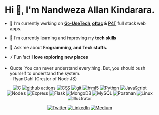 <h1 align="center">Hi 👋, I'm Nandweza Allan Kindarara.</h1>
<!--<hr>
<p align="left">I am passionate about Technology, Cyber Security Artificial Intelligency, and solving problems. I am very committed towards my projects and my passion for Technology has created love to always learn more about the new technologies of this new world. My major goal is to solve the real world problems with my tech skills.</p>
<hr>-->

- 🔭 I’m currently working on **<a href='https://humanitarianservicesaction.org/' target='_blank'>Go-UseTech</a>, <a href='https://oftac-ug.org/' target='_blank'>oftac</a> & <a href='https://p4t.onrender.com' target='_blank'>P4T</a>** full stack web apps.

- 🌱 I’m currently learning and improving my **tech skills**

- 💬 Ask me about **Programming, and Tech stuffs.**

- ⚡ Fun fact **I love exploring new places**
- Quote: You can never understand everything. But, you should push yourself to understand the system.<br> - <span style="align: right;">Ryan Dahl (Creator of Node JS)</span>
<div align="center">
 <!-- <p> <a href="https://twitter.com/allannandweza" target="blank"><img src="https://img.shields.io/twitter/follow/allannandweza?logo=twitter&style=for-the-badge" alt="allannandweza" /></a> </p>-->
  <p>
  <img alt="C" src="https://img.shields.io/badge/-C-46a2f1?style=flat-square&logo=c&logoColor=white" />
  <img alt="github actions" src="https://img.shields.io/badge/-Github_Actions-2088FF?style=flat-square&logo=github-actions&logoColor=white" />
  <img alt="CSS" src="https://img.shields.io/badge/-CSS-1a73e8?style=flat-square&logo=css&logoColor=white" />
  <img alt="git" src="https://img.shields.io/badge/-Git-F05032?style=flat-square&logo=git&logoColor=white" />
  <img alt="html5" src="https://img.shields.io/badge/-HTML5-E34F26?style=flat-square&logo=html5&logoColor=white" />
  <img alt="Python" src="https://img.shields.io/badge/-Python-FB542B?style=flat-square&logo=python&logoColor=white" />
  <img alt="JavaScript" src="https://img.shields.io/badge/-JavaScript-F7B93E?style=flat-square&logo=javascript&logoColor=white" />
  <img alt="Nodejs" src="https://img.shields.io/badge/-Nodejs-43853d?style=flat-square&logo=Node.js&logoColor=white" />
  <img alt="Express" src="https://img.shields.io/badge/-Express-43853d?style=flat-square&logo=Express.js&logoColor=white" />
  <img alt="Flask" src="https://img.shields.io/badge/-Flask-43853d?style=flat-square&logo=Flask&logoColor=white" />
  <img alt="MongoDB" src="https://img.shields.io/badge/-MongoDB-43853d?style=flat-square&logo=MongoDB&logoColor=white" />
  <img alt="MySQL" src="https://img.shields.io/badge/-MySQL-43853d?style=flat-square&logo=MySQL&logoColor=white" />
  <img alt="Postman" src="https://img.shields.io/badge/-Postman-43853d?style=flat-square&logo=Postman&logoColor=white" />
  <img alt="Linux" src="https://img.shields.io/badge/-Linux-43853d?style=flat-square&logo=Linux&logoColor=white" />
  <img alt="Illustrator" src="https://img.shields.io/badge/-Illustrator-43853d?style=flat-square&logo=Illustrator&logoColor=white" />
  </p>
  <p> 
  <a href="https://twitter.com/allannandweza" target="_blank"><img alt="Twitter" src="https://img.shields.io/badge/twitter-%231DA1F2.svg?&style=for-the-badge&logo=twitter&logoColor=white" /></a> 
  <a href="https://www.linkedin.com/in/nandweza-allan-054a21218/" target="_blank"><img alt="LinkedIn" src="https://img.shields.io/badge/linkedin-%230077B5.svg?&style=for-the-badge&logo=linkedin&logoColor=white" /></a> 
  <a href="https://medium.com/@allannandweza" target="_blank"><img alt="Medium" src="https://img.shields.io/badge/medium-%2312100E.svg?&style=for-the-badge&logo=medium&logoColor=white" /></a>
  </p>
 </div>
<!--<div dispaly="inline">
<p><img align="left" src="https://github-readme-stats.vercel.app/api/top-langs?username=nandweza&show_icons=true&locale=en&layout=compact" alt="nandweza" /></p>
<br>
<p>&nbsp;<img align="right" src="https://github-readme-stats.vercel.app/api?username=nandweza&show_icons=true&locale=en" alt="nandweza" /></p>

<p align="center"><img align="center" src="https://github-readme-streak-stats.herokuapp.com/?user=nandweza&" alt="nandweza" /></p>
</div>-->
